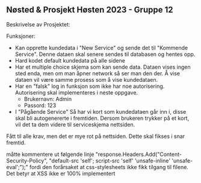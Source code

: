 ## Nøsted & Prosjekt Høsten 2023 - Gruppe 12

Beskrivelse av Prosjektet:

Funksjoner:
-  Kan opprette kundedata i "New Service" og sende det til "Kommende Service". Denne dataen skal senere sendes til databasen og hentes opp.
-  Hard kodet default kundedata på alle sidene
-  Har et multiple choice skjema som kan sende data. Dataen vises ingen sted enda, men om man åpner network så ser man den der. Å vise dataen vil være samme prosess som å vise       kundedataen.
-  Har en "falsk" log in funksjon som ikke har noe autorisering. Autorisering skal implementeres i neste oppgave.
      - Brukernavn: Admin
      - Passord: 123
-  I "Pågående Service" Så har vi kort som kundedataen går inn i, disse skal bli autogenererte i fremtiden. Dersom brukeren trykker på et kort, vil det ta dem videre til              serviceskjema nettsiden.
  
Fått til alle krav, men det er mye rot på nettsiden. Dette skal fikses i snar fremtid.

måtte kommentere ut følgende linje "response.Headers.Add("Content-Security-Policy", "default-src 'self'; script-src 'self' 'unsafe-inline' 'unsafe-eval';");" fordi den forårsaket at css-stylesheets ikke fikk tilgang til filene. Det betyr at XSS ikke er 100% implementert

